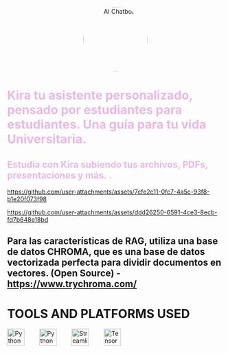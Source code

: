 <p align="center">
  <img src="https://i.ibb.co/CV07hkZ/3d-augmented-graphical-elements-pertaining-female-ai-chatbot-553012-30696.png" width="150" height="150" style="border-radius: 50%;" alt="AI Chatbot">
</p>

<h1 style="color: #EAB8E4;">Kira tu asistente personalizado, pensado por estudiantes para estudiantes. Una guía para tu vida Universitaria.</h1> 

<h2 style="color: #EAB8E4;">Estudia con Kira subiendo tus archivos, PDFs, presentaciones y más.
.</h2>

https://github.com/user-attachments/assets/7cfe2c11-0fc7-4a5c-93f8-b1e20f073f98

https://github.com/user-attachments/assets/ddd26250-6591-4ce3-8ecb-fd7b648e18bd

## Para las características de RAG, utiliza una base de datos CHROMA, que es una base de datos vectorizada perfecta para dividir documentos en vectores. (Open Source) - https://www.trychroma.com/ 

# TOOLS AND PLATFORMS USED 
<div style="display: flex; flex-wrap: wrap; align-items: center;">
  <img alt="Python" width="40px" style="padding-right:35px;" src="https://cdn.jsdelivr.net/gh/devicons/devicon@latest/icons/python/python-original.svg" />
   <img alt="Python" width="40px" style="padding-right:35px;" src="https://cdn.jsdelivr.net/gh/devicons/devicon@latest/icons/python/python-original.svg" />
  <img alt="Streamlit" width="40px" style="padding-right:35px;" src="https://cdn.jsdelivr.net/gh/devicons/devicon@latest/icons/streamlit/streamlit-original-wordmark.svg"/>
  <img alt="TensorFlow" width="40px" style="padding-right:35px;" src="https://cdn.jsdelivr.net/gh/devicons/devicon@latest/icons/tensorflow/tensorflow-original.svg" /> 
  
</div 















